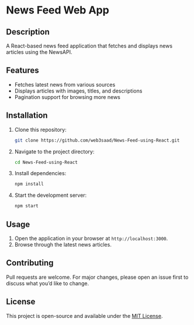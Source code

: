# News Feed Web App

## Description
A React-based news feed application that fetches and displays news articles using the NewsAPI.

## Features
- Fetches latest news from various sources
- Displays articles with images, titles, and descriptions
- Pagination support for browsing more news

## Installation
1. Clone this repository:
   ```sh
   git clone https://github.com/web3saad/News-Feed-using-React.git
   ```
2. Navigate to the project directory:
   ```sh
   cd News-Feed-using-React
   ```
3. Install dependencies:
   ```sh
   npm install
   ```
4. Start the development server:
   ```sh
   npm start
   ```

## Usage
1. Open the application in your browser at `http://localhost:3000`.
2. Browse through the latest news articles.

## Contributing
Pull requests are welcome. For major changes, please open an issue first to discuss what you’d like to change.

## License
This project is open-source and available under the [MIT License](LICENSE).
